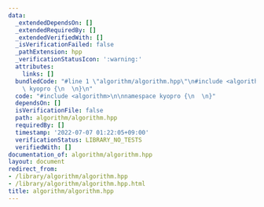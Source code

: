 ```yaml
---
data:
  _extendedDependsOn: []
  _extendedRequiredBy: []
  _extendedVerifiedWith: []
  _isVerificationFailed: false
  _pathExtension: hpp
  _verificationStatusIcon: ':warning:'
  attributes:
    links: []
  bundledCode: "#line 1 \"algorithm/algorithm.hpp\"\n#include <algorithm>\n\nnamespace\
    \ kyopro {\n  \n}\n"
  code: "#include <algorithm>\n\nnamespace kyopro {\n  \n}"
  dependsOn: []
  isVerificationFile: false
  path: algorithm/algorithm.hpp
  requiredBy: []
  timestamp: '2022-07-07 01:22:05+09:00'
  verificationStatus: LIBRARY_NO_TESTS
  verifiedWith: []
documentation_of: algorithm/algorithm.hpp
layout: document
redirect_from:
- /library/algorithm/algorithm.hpp
- /library/algorithm/algorithm.hpp.html
title: algorithm/algorithm.hpp
---
```


